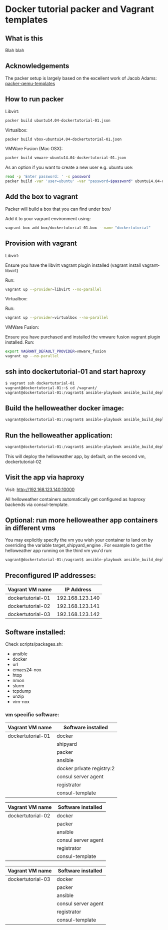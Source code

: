 # Docker tutorial packer and Vagrant templates

## What is this

Blah blah

## Acknowledgements

The packer setup is largely based on the excellent work of Jacob Adams: [packer-qemu-templates](https://github.com/jakobadam/packer-qemu-templates)

## How to run packer

Libvirt:

```bash
packer build ubuntu14.04-dockertutorial-01.json
```

Virtualbox:

```bash
packer build vbox-ubuntu14.04-dockertutorial-01.json
```

VMWare Fusion (Mac OSX):

```bash
packer build vmware-ubuntu14.04-dockertutorial-01.json
```

As an option if you want to create a new user e.g. ubuntu use:

```bash
read -p 'Enter password: ' -s password
packer build -var 'user=ubuntu' -var "password=$password" ubuntu14.04-dockertutorial-01.json
```

## Add the box to vagrant

Packer will build a box that you can find under box/

Add it to your vagrant environment using:

```bash
vagrant box add box/dockertutorial-01.box --name "dockertutorial"
```

## Provision with vagrant

Libvirt:

Ensure you have the libvirt vagrant plugin installed (vagrant install vagrant-libvirt)

Run:

```bash
vagrant up --provider=libvirt --no-parallel
```

Virtualbox:

Run:

```bash
vagrant up --provider=virtualbox --no-parallel
```

VMWare Fusion:

Ensure you have purchased and installed the vmware fusion vagrant plugin installed.
Run:

```bash
export VAGRANT_DEFAULT_PROVIDER=vmware_fusion
vagrant up --no-parallel
```

## ssh into dockertutorial-01 and start haproxy

```bash
$ vagrant ssh dockertutorial-01
vagrant@dockertutorial-01:~$ cd /vagrant/
vagrant@dockertutorial-01:/vagrant$ ansible-playbook ansible_build_deploy/run_haproxy_via_consultemplate.yml 
```

## Build the helloweather docker image:

```bash
vagrant@dockertutorial-01:/vagrant$ ansible-playbook ansible_build_deploy/build_helloweather.yml 
```

## Run the helloweather application:

```bash
vagrant@dockertutorial-01:/vagrant$ ansible-playbook ansible_build_deploy/build_helloweather.yml 
```

This will deploy the helloweather app, by default, on the second vm, dockertutorial-02

## Visit the app via haproxy

Visit: <http://192.168.123.140:10000>

All helloweather containers automatically get configured as haproxy backends via consul-template.

## Optional: run more helloweather app containers in different vms

You may explicitly specify the vm you wish your container to land on by overriding the variable target_shipyard_engine . For example to get the helloweather app running on the third vm you'd run:

```bash
vagrant@dockertutorial-01:/vagrant$ ansible-playbook ansible_build_deploy/deploy_helloweather.yml -e "target_shipyard_engine=dockertutorial-03"
```

## Preconfigured IP addresses:

| Vagrant VM name   |      IP Address |
| ---------------   | --------------- |
| dockertutorial-01 | 192.168.123.140 |
| dockertutorial-02 | 192.168.123.141 |
| dockertutorial-03 | 192.168.123.142 |

## Software installed:

Check scripts/packages.sh:

- ansible
- docker
- url
- emacs24-nox
- htop
- nmon
- slurm
- tcpdump
- unzip
- vim-nox

### vm specific software:

| Vagrant VM name   | Software installed        |
| ----------------- | ------------------------- |
| dockertutorial-01 | docker                    |
|                   | shipyard                  |
|                   | packer                    |
|                   | ansible                   |
|                   | docker private registry:2 |
|                   | consul server agent       |
|                   | registrator               |
|                   | consul-template           |

| Vagrant VM name   | Software installed        |
| ----------------- | ------------------------- |
| dockertutorial-02 | docker                    |
|                   | packer                    |
|                   | ansible                   |
|                   | consul server agent       |
|                   | registrator               |
|                   | consul-template           |

| Vagrant VM name   | Software installed        |
| ----------------- | ------------------------- |
| dockertutorial-03 | docker                    |
|                   | packer                    |
|                   | ansible                   |
|                   | consul server agent       |
|                   | registrator               |
|                   | consul-template           |
